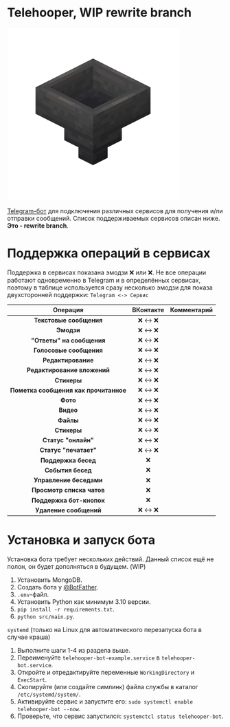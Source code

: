 # Telehooper, **WIP rewrite branch**

![Telehooper Logo](https://github.com/Zensonaton/Telehooper/blob/main/resources/logo.png)

[Telegram-бот](t.me/telehooper_bot) для подключения различных сервисов для получения и/ли отправки сообщений. Список поддерживаемых сервисов описан ниже. **Это - rewrite branch**.

# Поддержка операций в сервисах

Поддержка в сервисах показана эмодзи ❌ или ❌. Не все операции работают одновременно в Telegram и в определённых сервисах, поэтому в таблице используется сразу несколько эмодзи для показа двухсторонней поддержки: `Telegram <-> Сервис`

| **Операция**                          | **ВКонтакте** | **Комментарий**                                                                    |
|:-------------------------------------:|:-------------:|:----------------------------------------------------------------------------------:|
| **Текстовые сообщения**               | ❌ <-> ❌     |                                                                                    |
| **Эмодзи**                            | ❌ <-> ❌     |                                                                                    |
| **"Ответы" на сообщения**             | ❌ <-> ❌     |                                                                                    |
| **Голосовые сообщения**               | ❌ <-> ❌     |                                                                                    |
| **Редактирование**                    | ❌ <-> ❌     |                                                                                    |
| **Редактирование вложений**           | ❌ <-> ❌     |                                                                                    |
| **Стикеры**                           | ❌ <-> ❌     |                                                                                    |
| **Пометка сообщения как прочитанное** | ❌ <-> ❌     |                                                                                    |
| **Фото**                              | ❌ <-> ❌     |                                                                                    |
| **Видео**                             | ❌ <-> ❌     |                                                                                    |
| **Файлы**                             | ❌ <-> ❌     |                                                                                    |
| **Стикеры**                           | ❌ <-> ❌     |                                                                                    |
| **Статус "онлайн"**                   | ❌ <-> ❌     |                                                                                    |
| **Статус "печатает"**                 | ❌ <-> ❌     |                                                                                    |
| **Поддержка бесед**                   | ❌            |                                                                                    |
| **События  бесед**                    | ❌            |                                                                                    |
| **Управление беседами**               | ❌            |                                                                                    |
| **Просмотр списка чатов**             | ❌            |                                                                                    |
| **Поддержка бот-кнопок**              | ❌            |                                                                                    |
| **Удаление сообщений**                | ❌ <-> ❌     |                                                                                    |

# Установка и запуск бота

Установка бота требует нескольких действий. Данный список ещё не полон, он будет дополняться в будущем. (WIP)

 1. Установить MongoDB.
 2. Создать бота у [@BotFather](https://t.me/botfather).
 3. `.env`-файл.
 4. Установить Python как минимум 3.10 версии.
 5. `pip install -r requirements.txt`.
 6. `python src/main.py`.

`systemd` (только на Linux для автоматического перезапуска бота в случае краша)

 1. Выполните шаги 1-4 из раздела выше.
 2. Переименуйте `telehooper-bot-example.service` в `telehooper-bot.service`. 
 3. Откройте и отредактируйте переменные `WorkingDirectory` и `ExecStart`.
 4. Скопируйте (или создайте симлинк) файла службы в каталог `/etc/systemd/system/`.
 5. Активируйте сервис и запустите его: `sudo systemctl enable telehooper-bot --now`.
 6. Проверьте, что сервис запустился: `systemctcl status telehooper-bot`.

